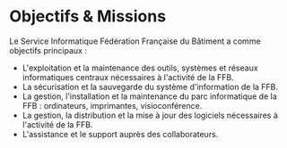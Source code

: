 # Objectifs & Missions

Le Service Informatique Fédération Française du Bâtiment a comme objectifs principaux :

* L'exploitation et la maintenance des outils, systèmes et réseaux informatiques centraux nécessaires à l'activité de la FFB.
* La sécurisation et la sauvegarde du système d'information de la FFB.
* La gestion, l'installation et la maintenance du parc informatique de la FFB : ordinateurs, imprimantes, visioconférence.
* La gestion, la distribution et la mise à jour des logiciels nécessaires à l'activité de la FFB.
* L'assistance et le support auprès des collaborateurs.

